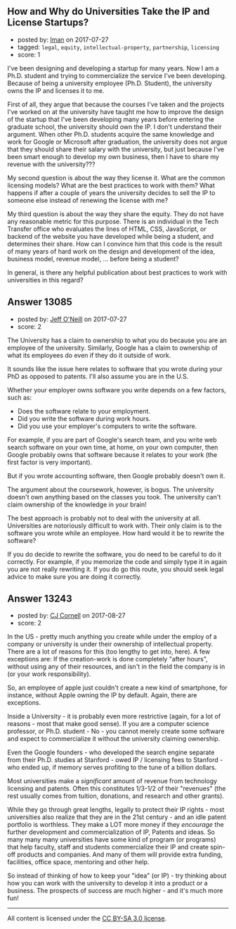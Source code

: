 ## How and Why do Universities Take the IP and License Startups?

- posted by: [Iman](https://stackexchange.com/users/2968576/iman) on 2017-07-27
- tagged: `legal`, `equity`, `intellectual-property`, `partnership`, `licensing`
- score: 1

<p>I've been designing and developing a startup for many years. Now I am a Ph.D. student and trying to commercialize the service I've been developing. Because of being a university employee (Ph.D. Student), the university owns the IP and licenses it to me.</p>

<p>First of all, they argue that because the courses I've taken and the projects I've worked on at the university have taught me how to improve the design of the startup that I've been developing many years before entering the graduate school, the university should own the IP. I don't understand their argument. When other Ph.D. students acquire the same knowledge and work for Google or Microsoft after graduation, the university does not argue that they should share their salary with the university, but just because I've been smart enough to develop my own business, then I have to share my revenue with the university???</p>

<p>My second question is about the way they license it. What are the common licensing models? What are the best practices to work with them? What happens if after a couple of years the university decides to sell the IP to someone else instead of renewing the license with me?</p>

<p>My third question is about the way they share the equity. They do not have any reasonable metric for this purpose. There is an individual in the Tech Transfer office who evaluates the lines of HTML, CSS, JavaScript, or backend of the website you have developed while being a student, and determines their share. How can I convince him that this code is the result of many years of hard work on the design and development of the idea, business model, revenue model, ... before being a student?</p>

<p>In general, is there any helpful publication about best practices to work with universities in this regard?</p>



## Answer 13085

- posted by: [Jeff O'Neill](https://stackexchange.com/users/46273/jeff-o-neill) on 2017-07-27
- score: 2

<p>The University has a claim to ownership to what you do because you are an employee of the university.  Similarly, Google has a claim to ownership of what its employees do even if they do it outside of work.</p>

<p>It sounds like the issue here relates to software that you wrote during your PhD as opposed to patents.  I'll also assume you are in the U.S.</p>

<p>Whether your employer owns software you write depends on a few factors, such as:</p>

<ul>
<li>Does the software relate to your employment.</li>
<li>Did you write the software during work hours.</li>
<li>Did you use your employer's computers to write the software.</li>
</ul>

<p>For example, if you are part of Google's search team, and you write web search software on your own time, at home, on your own computer, then Google probably owns that software because it relates to your work (the first factor is very important).</p>

<p>But if you wrote accounting software, then Google probably doesn't own it.</p>

<p>The argument about the coursework, however, is bogus. The university doesn't own anything based on the classes you took.  The university can't claim ownership of the knowledge in your brain!</p>

<p>The best approach is probably not to deal with the university at all.  Universities are notoriously difficult to work with.  Their only claim is to the software you wrote while an employee.  How hard would it be to rewrite the software?  </p>

<p>If you do decide to rewrite the software, you do need to be careful to do it correctly.  For example, if you memorize the code and simply type it in again you are not really rewriting it.  If you do go this route, you should seek legal advice to make sure you are doing it correctly.</p>



## Answer 13243

- posted by: [CJ Cornell](https://stackexchange.com/users/526591/cj-cornell) on 2017-08-27
- score: 2

<p>In the US - pretty much anything you create while under the employ of a company or university is under their ownership of intellectual property. There are a lot of reasons for this (too lengthy to get into, here). A few exceptions are: If the creation-work is done completely "after hours", without using any of their resources, and isn't in the field the company is in (or your work responsibility).</p>

<p>So, an employee of apple just couldn't create a new kind of smartphone, for instance, without Apple owning the IP by default.  Again, there are exceptions.</p>

<p>Inside a University - it is probably even more restrictive (again, for a lot of reasons - most that make good sense).  If you are a computer science professor, or Ph.D. student - No - you cannot merely create some software and expect to commercialize it without the university claiming ownership.</p>

<p>Even the Google founders - who developed the search engine separate from their Ph.D. studies at Stanford - owed IP / licensing fees to Stanford - who ended up, if memory serves profiting to the tune of a billion dollars.</p>

<p>Most universities make a <em>significant</em> amount of revenue from technology licensing and patents. Often this constitutes 1/3-1/2 of their "revenues" (the rest usually comes from tuition, donations, and research and other grants). </p>

<p>While they go through great lengths, legally to protect their IP rights - most universities also realize that they are in the 21st century - and an idle patent portfolio is worthless. They make a LOT more money if they <em>encourage</em> the further development and commercialization of IP, Patents and ideas.  So many many many universities have some kind of program (or programs) that help faculty, staff and students commercialize their IP and create spin-off products and companies.  And many of them will provide extra funding, facilities, office space, mentoring and other help.  </p>

<p>So instead of thinking of how to keep your "idea" (or IP) - try thinking about how you can work with the university to develop it into a product or a business. The prospects of success are much higher - and it's much more fun!</p>




---

All content is licensed under the [CC BY-SA 3.0 license](https://creativecommons.org/licenses/by-sa/3.0/).
